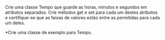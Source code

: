 Crie uma classe Tempo que guarde as horas, minutos e segundos em atributos separados. Crie métodos get e set para cada um destes atributos e certifique-se que as faixas de valores estão entre as permitidas para cada um deles.

*Crie uma classe de exemplo para Tempo.